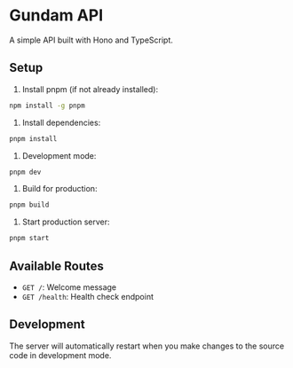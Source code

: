 # Gundam API

A simple API built with Hono and TypeScript.

## Setup

1. Install pnpm (if not already installed):

```bash
npm install -g pnpm
```

1. Install dependencies:

```bash
pnpm install
```

1. Development mode:

```bash
pnpm dev
```

1. Build for production:

```bash
pnpm build
```

1. Start production server:

```bash
pnpm start
```

## Available Routes

- `GET /`: Welcome message
- `GET /health`: Health check endpoint

## Development

The server will automatically restart when you make changes to the source code in development mode.
